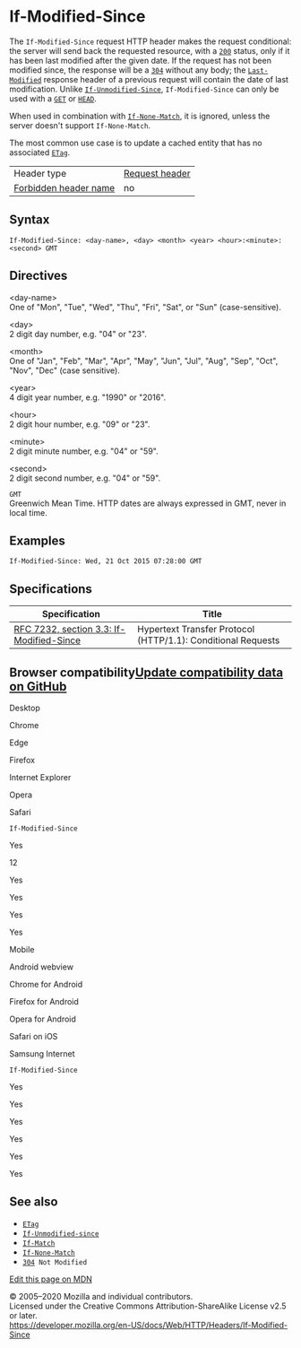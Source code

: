 If-Modified-Since
=================

The `If-Modified-Since` request HTTP header makes the request conditional: the server will send back the requested resource, with a [`200`](../status/200) status, only if it has been last modified after the given date. If the request has not been modified since, the response will be a [`304`](../status/304) without any body; the [`Last-Modified`](last-modified) response header of a previous request will contain the date of last modification. Unlike [`If-Unmodified-Since`](if-unmodified-since), `If-Modified-Since` can only be used with a [`GET`](../methods/get) or [`HEAD`](../methods/head).

When used in combination with [`If-None-Match`](if-none-match), it is ignored, unless the server doesn't support `If-None-Match`.

The most common use case is to update a cached entity that has no associated [`ETag`](etag).

<table><tbody><tr class="odd"><td>Header type</td><td><a href="https://developer.mozilla.org/en-US/docs/Glossary/Request_header">Request header</a></td></tr><tr class="even"><td><a href="https://developer.mozilla.org/en-US/docs/Glossary/Forbidden_header_name">Forbidden header name</a></td><td>no</td></tr></tbody></table>

Syntax
------

    If-Modified-Since: <day-name>, <day> <month> <year> <hour>:<minute>:<second> GMT

Directives
----------

&lt;day-name&gt;  
One of "Mon", "Tue", "Wed", "Thu", "Fri", "Sat", or "Sun" (case-sensitive).

&lt;day&gt;  
2 digit day number, e.g. "04" or "23".

&lt;month&gt;  
One of "Jan", "Feb", "Mar", "Apr", "May", "Jun", "Jul", "Aug", "Sep", "Oct", "Nov", "Dec" (case sensitive).

&lt;year&gt;  
4 digit year number, e.g. "1990" or "2016".

&lt;hour&gt;  
2 digit hour number, e.g. "09" or "23".

&lt;minute&gt;  
2 digit minute number, e.g. "04" or "59".

&lt;second&gt;  
2 digit second number, e.g. "04" or "59".

`GMT`  
Greenwich Mean Time. HTTP dates are always expressed in GMT, never in local time.

Examples
--------

    If-Modified-Since: Wed, 21 Oct 2015 07:28:00 GMT 

Specifications
--------------

<table><thead><tr class="header"><th>Specification</th><th>Title</th></tr></thead><tbody><tr class="odd"><td><a href="https://tools.ietf.org/html/rfc7232#section-3.3">RFC 7232, section 3.3: If-Modified-Since</a></td><td>Hypertext Transfer Protocol (HTTP/1.1): Conditional Requests</td></tr></tbody></table>

Browser compatibility<a href="https://github.com/mdn/browser-compat-data" class="bc-github-link">Update compatibility data on GitHub</a>
----------------------------------------------------------------------------------------------------------------------------------------

Desktop

<span class="bc-head-txt-label bc-head-icon-chrome">Chrome</span>

<span class="bc-head-txt-label bc-head-icon-edge">Edge</span>

<span class="bc-head-txt-label bc-head-icon-firefox">Firefox</span>

<span class="bc-head-txt-label bc-head-icon-ie">Internet Explorer</span>

<span class="bc-head-txt-label bc-head-icon-opera">Opera</span>

<span class="bc-head-txt-label bc-head-icon-safari">Safari</span>

`If-Modified-Since`

Yes

12

Yes

Yes

Yes

Yes

Mobile

<span class="bc-head-txt-label bc-head-icon-webview_android">Android webview</span>

<span class="bc-head-txt-label bc-head-icon-chrome_android">Chrome for Android</span>

<span class="bc-head-txt-label bc-head-icon-firefox_android">Firefox for Android</span>

<span class="bc-head-txt-label bc-head-icon-opera_android">Opera for Android</span>

<span class="bc-head-txt-label bc-head-icon-safari_ios">Safari on iOS</span>

<span class="bc-head-txt-label bc-head-icon-samsunginternet_android">Samsung Internet</span>

`If-Modified-Since`

Yes

Yes

Yes

Yes

Yes

Yes

See also
--------

-   [`ETag`](etag)
-   [`If-Unmodified-since`](if-unmodified-since)
-   [`If-Match`](if-match)
-   [`If-None-Match`](if-none-match)
-   [`304`](../status/304)` Not Modified`

<a href="https://developer.mozilla.org/en-US/docs/Web/HTTP/Headers/If-Modified-Since$edit" class="_attribution-link">Edit this page on MDN</a>

© 2005–2020 Mozilla and individual contributors.  
Licensed under the Creative Commons Attribution-ShareAlike License v2.5 or later.  
<a href="https://developer.mozilla.org/en-US/docs/Web/HTTP/Headers/If-Modified-Since" class="_attribution-link">https://developer.mozilla.org/en-US/docs/Web/HTTP/Headers/If-Modified-Since</a>
